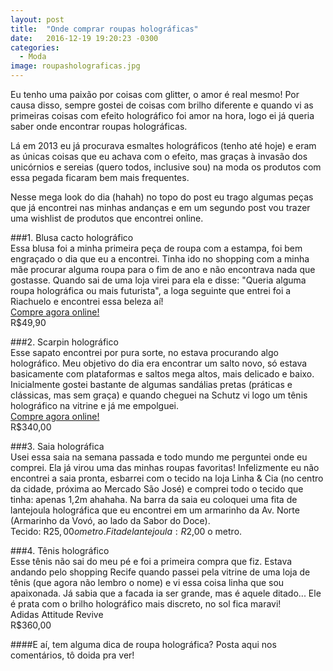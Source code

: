 ```yaml
---
layout: post
title:  "Onde comprar roupas holográficas"
date:   2016-12-19 19:20:23 -0300
categories:
  - Moda
image: roupasholograficas.jpg
---
```


Eu tenho uma paixão por coisas com glitter, o amor é real mesmo! Por causa disso, sempre gostei de coisas com brilho diferente e quando vi as primeiras coisas com efeito holográfico foi amor na hora, logo ei já queria saber onde encontrar roupas holográficas.

Lá em 2013 eu já procurava esmaltes holográficos (tenho até hoje) e eram as únicas coisas que eu achava com o efeito, mas graças à invasão dos unicórnios e sereias (quero todos, inclusive sou) na moda os produtos com essa pegada ficaram bem mais frequentes. 

Nesse mega look do dia (hahah) no topo do post eu trago algumas peças que já encontrei nas minhas andanças e em um segundo post vou trazer uma wishlist de produtos que encontrei online.

###1. Blusa cacto holográfico  
Essa blusa foi a minha primeira peça de roupa com a estampa, foi bem engraçado o dia que eu a encontrei. Tinha ido no shopping com a minha mãe procurar alguma roupa para o fim de ano e não encontrava nada que gostasse. Quando sai de uma loja virei para ela e disse: "Queria alguma roupa holográfica ou mais futurista", a loga seguinte que entrei foi a Riachuelo e encontrei essa beleza aí!  
[Compre agora online!](http://www.riachuelo.com.br/produto/natal-2016/pool-street/feminino/blusas-camisetas/regata-branca-cacto/12200)  
R$49,90

###2. Scarpin holográfico  
Esse sapato encontrei por pura sorte, no estava procurando algo holográfico. Meu objetivo do dia era encontrar um salto novo, só estava basicamente com plataformas e saltos mega altos, mais delicado e baixo. Inicialmente gostei bastante de algumas sandálias pretas (práticas e clássicas, mas sem graça) e quando cheguei na Schutz vi logo um tênis holográfico na vitrine e já me empolguei.  
[Compre agora online!](https://www.schutz.com.br/store/sapatos/scarpins/scarpin-trim-holografic/p/2023600010014U)  
R$340,00

###3. Saia holográfica  
Usei essa saia na semana passada e todo mundo me perguntei onde eu comprei. Ela já virou uma das minhas roupas favoritas! Infelizmente eu não encontrei a saia pronta, esbarrei com o tecido na loja Linha & Cia (no centro da cidade, próxima ao Mercado São José) e comprei todo o tecido que tinha: apenas 1,2m ahahaha. Na barra da saia eu coloquei uma fita de lantejoula holográfica que eu encontrei em um armarinho da Av. Norte (Armarinho da Vovó, ao lado da Sabor do Doce).  
Tecido: R$25,00 o metro.  
Fita de lantejoula: R$2,00 o metro.

###4. Tênis holográfico  
Esse tênis não sai do meu pé e foi a primeira compra que fiz. Estava andando pelo shopping Recife quando passei pela vitrine de uma loja de tênis (que agora não lembro o nome) e vi essa coisa linha que sou apaixonada. Já sabia que a facada ia ser grande, mas é aquele ditado... Ele é prata com o brilho holográfico mais discreto, no sol fica maravi!  
Adidas Attitude Revive  
R$360,00

####E aí, tem alguma dica de roupa holográfica? Posta aqui nos comentários, tô doida pra ver! 
